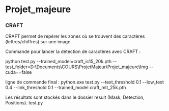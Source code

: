 # Projet_majeure

### CRAFT

CRAFT permet de repérer les zones où se trouvent des caractères (lettres/chiffres) sur une image.

Commande pour lancer la détection de caractères avec CRAFT :

python test.py --trained_model=craft_ic15_20k.pth --test_folder=D:\Documents\COURS\ProjetMajeur\Projet_majeure\Img --cuda==false

ligne de commande final : python.exe test.py --text_threshold 0.1 --low_text 0.4 --link_threshold 0.1 --trained_model craft_mlt_25k.pth

Les résultats sont stockés dans le dossier result (Mask, Detection, Positions).
test.py